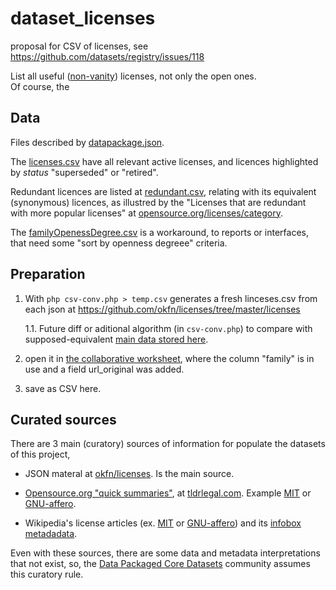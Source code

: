 # dataset_licenses
proposal for CSV of licenses, see https://github.com/datasets/registry/issues/118

List all useful ([non-vanity](https://en.wikipedia.org/wiki/License_proliferation#Vanity_licenses)) licenses, not only the open ones.  
Of course, the

## Data
Files described by [datapackage.json](./datapackage.json).

The [licenses.csv](./data/licenses.csv) have all relevant active licenses, and licences highlighted by *status* "superseded" or "retired".

Redundant licences are listed at [redundant.csv](./data/redundant.csv), relating with its equivalent (synonymous) licences, as illustred by the "Licenses that are redundant with more popular licenses" at [opensource.org/licenses/category](http://opensource.org/licenses/category). 

The [familyOpenessDegree.csv](./data/familyOpenessDegree.csv) is a workaround, to reports or interfaces, that need some "sort by openness degreee" criteria. 


## Preparation

 1. With `php csv-conv.php > temp.csv` generates a fresh linceses.csv from each json at https://github.com/okfn/licenses/tree/master/licenses 

    1.1. Future diff or aditional algorithm (in `csv-conv.php`) to compare with supposed-equivalent [main data stored here](./data/licenses.csv).

 2. open it in [the collaborative worksheet](https://docs.google.com/spreadsheets/d/17RwlPayXj2IBIBszp4wKMdK7OwwPqX125WmF3XFzM0A/edit?usp=sharing), where the column "family" is in use and a field url_original was added.

 3. save as CSV here.

## Curated sources

There are 3 main (curatory) sources of information for populate the datasets of this project,

* JSON materal at [okfn/licenses](https://github.com/okfn/licenses). Is the main source.

* [Opensource.org "quick summaries"](http://opensource.org/licenses), at [tldrlegal.com](https://tldrlegal.com/licenses/browse). Example [MIT](https://www.tldrlegal.com/l/mit) or [GNU-affero](https://www.tldrlegal.com/l/agpl3).

* Wikipedia's license articles (ex. [MIT](https://en.wikipedia.org/wiki/MIT_License) or [GNU-affero](https://en.wikipedia.org/wiki/Affero_General_Public_License)) and its [infobox metadadata](https://en.wikipedia.org/wiki/Template:Infobox_software_license).

Even with these sources, there are some data and metadata interpretations that not exist, so, the [Data Packaged Core Datasets](https://github.com/datasets) community assumes this curatory rule.


